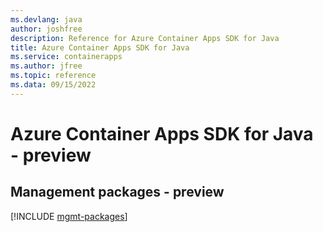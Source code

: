 ```yaml
---
ms.devlang: java
author: joshfree
description: Reference for Azure Container Apps SDK for Java
title: Azure Container Apps SDK for Java
ms.service: containerapps
ms.author: jfree
ms.topic: reference
ms.data: 09/15/2022
---
```

# Azure Container Apps SDK for Java - preview

## Management packages - preview
[!INCLUDE [mgmt-packages](container-apps-mgmt-index.md)]